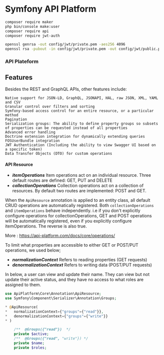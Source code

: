 # Symfony API Platform

```bash
composer require maker
php bin/console make:user
composer require api
composer require jwt-auth
```


```bash
openssl genrsa -out config/jwt/private.pem -aes256 4096
openssl rsa -pubout -in config/jwt/private.pem -out config/jwt/public.pem

```

### API Plateform

## Features

Besides the REST and GraphQL APIs, other features include:

    Native support for JSON-LD, GraphQL, JSONAPI, HAL, raw JSON, XML, YAML and CSV
    Granular control over filters and sorting
    Symfony-based access control for an entire resource, or a particular method
    Pagination
    Serialization groups: The ability to define property groups so subsets of properties can be requested instead of all properties
    Advanced error handling
    Doctrine extension integration for dynamically extending queries
    FOSUserBundle integration
    JWT Authentication (Including the ability to view Swagger UI based on a specific token)
    Data Transfer Objects (DTO) for custom operations


#### API Resource

- **_itemOperations_** Item operations act on an individual resource. Three default routes are defined: GET, PUT and DELETE
- **_collectionOperations_** Collection operations act on a collection of resources. By default two routes are implemented: POST and GET.


When the `ApiResource` annotation is applied to an entity class, all default CRUD operations are automatically registered.
Both `collectionOperations` and `itemOperations` behave independently. i.e if you don't explicitly configure operations for collectionOperations, GET and POST operations will be automatically registered, even if you explicitly configure itemOperations. The reverse is also true.

More : https://api-platform.com/docs/core/operations/


To limit what properties are accessible to either GET or POST/PUT operations, we used below;

- **_normalizationContext_** Refers to reading properties (GET requests)
- **_denormalizationContext_**  Refers to writing data (POST/PUT requests)

In below, a user can view and update their name. They can view but not update their active status, and they have no access to what roles are assigned to them.
 ```php
 use ApiPlatform\Core\Annotation\ApiResource;
 use Symfony\Component\Serializer\Annotation\Groups;
 
 * @ApiResource(
 *   normalizationContext={"groups"={"read"}},
 *   denormalizationContext={"groups"={"write"}}
 * )
 
     /**  @Groups({"read"})  */
     private $active;
     /**  @Groups({"read", "write"}) */
     private $name;
     private $roles;
```

